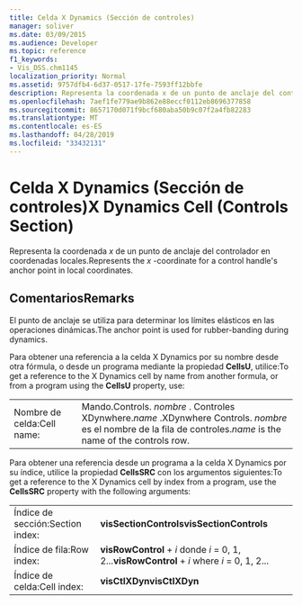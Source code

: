 ```yaml
---
title: Celda X Dynamics (Sección de controles)
manager: soliver
ms.date: 03/09/2015
ms.audience: Developer
ms.topic: reference
f1_keywords:
- Vis_DSS.chm1145
localization_priority: Normal
ms.assetid: 9757dfb4-6d37-0517-17fe-7593ff12bbfe
description: Representa la coordenada x de un punto de anclaje del controlador en coordenadas locales.
ms.openlocfilehash: 7aef1fe779ae9b862e88eccf0112eb8696377858
ms.sourcegitcommit: 8657170d071f9bcf680aba50b9c07f2a4fb82283
ms.translationtype: MT
ms.contentlocale: es-ES
ms.lasthandoff: 04/28/2019
ms.locfileid: "33432131"
---
```

# <a name="x-dynamics-cell-controls-section"></a><span data-ttu-id="8caba-103">Celda X Dynamics (Sección de controles)</span><span class="sxs-lookup"><span data-stu-id="8caba-103">X Dynamics Cell (Controls Section)</span></span>

<span data-ttu-id="8caba-104">Representa la coordenada *x* de un punto de anclaje del controlador en coordenadas locales.</span><span class="sxs-lookup"><span data-stu-id="8caba-104">Represents the  *x*  -coordinate for a control handle's anchor point in local coordinates.</span></span> 
  
## <a name="remarks"></a><span data-ttu-id="8caba-105">Comentarios</span><span class="sxs-lookup"><span data-stu-id="8caba-105">Remarks</span></span>

<span data-ttu-id="8caba-106">El punto de anclaje se utiliza para determinar los límites elásticos en las operaciones dinámicas.</span><span class="sxs-lookup"><span data-stu-id="8caba-106">The anchor point is used for rubber-banding during dynamics.</span></span>
  
<span data-ttu-id="8caba-107">Para obtener una referencia a la celda X Dynamics por su nombre desde otra fórmula, o desde un programa mediante la propiedad **CellsU**, utilice:</span><span class="sxs-lookup"><span data-stu-id="8caba-107">To get a reference to the X Dynamics cell by name from another formula, or from a program using the **CellsU** property, use:</span></span> 
  
|||
|:-----|:-----|
| <span data-ttu-id="8caba-108">Nombre de celda:</span><span class="sxs-lookup"><span data-stu-id="8caba-108">Cell name:</span></span>  <br/> | <span data-ttu-id="8caba-109">Mando.</span><span class="sxs-lookup"><span data-stu-id="8caba-109">Controls.</span></span>  <span data-ttu-id="8caba-110">*nombre* . Controles XDynwhere.</span><span class="sxs-lookup"><span data-stu-id="8caba-110">*name*  .XDynwhere Controls.</span></span>  <span data-ttu-id="8caba-111">*nombre* es el nombre de la fila de controles.</span><span class="sxs-lookup"><span data-stu-id="8caba-111">*name*  is the name of the controls row.</span></span>  <br/> |
   
<span data-ttu-id="8caba-112">Para obtener una referencia desde un programa a la celda X Dynamics por su índice, utilice la propiedad **CellsSRC** con los argumentos siguientes:</span><span class="sxs-lookup"><span data-stu-id="8caba-112">To get a reference to the X Dynamics cell by index from a program, use the **CellsSRC** property with the following arguments:</span></span> 
  
|||
|:-----|:-----|
| <span data-ttu-id="8caba-113">Índice de sección:</span><span class="sxs-lookup"><span data-stu-id="8caba-113">Section index:</span></span>  <br/> |<span data-ttu-id="8caba-114">**visSectionControls**</span><span class="sxs-lookup"><span data-stu-id="8caba-114">**visSectionControls**</span></span> <br/> |
| <span data-ttu-id="8caba-115">Índice de fila:</span><span class="sxs-lookup"><span data-stu-id="8caba-115">Row index:</span></span>  <br/> |<span data-ttu-id="8caba-116">**visRowControl** +  *i* donde *i* = 0, 1, 2...</span><span class="sxs-lookup"><span data-stu-id="8caba-116">**visRowControl** +  *i*            where  *i*  = 0, 1, 2...</span></span>  <br/> |
| <span data-ttu-id="8caba-117">Índice de celda:</span><span class="sxs-lookup"><span data-stu-id="8caba-117">Cell index:</span></span>  <br/> |<span data-ttu-id="8caba-118">**visCtlXDyn**</span><span class="sxs-lookup"><span data-stu-id="8caba-118">**visCtlXDyn**</span></span> <br/> |
   

